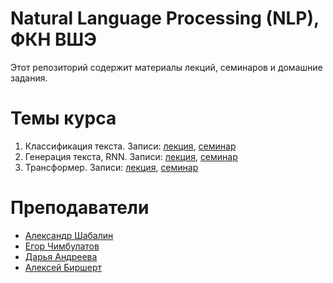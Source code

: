 # Natural Language Processing (NLP), ФКН ВШЭ

Этот репозиторий содержит материалы лекций, семинаров и домашние задания.

# Темы курса

1. Классификация текста. Записи: [лекция](https://disk.yandex.ru/i/f4iwpQSXOGNXlA), [семинар](https://disk.yandex.ru/i/JRcJ3bIcsoJPYQ)
2. Генерация текста, RNN. Записи: [лекция](https://disk.yandex.ru/i/9q02Vbzy4GKw3w), [семинар](https://disk.yandex.ru/i/Gf2KyS3odxx_FQ)
3. Трансформер. Записи: [лекция](https://disk.yandex.ru/i/jNpFYKPMxFfjrg), [семинар](https://disk.yandex.ru/i/6DtHWdcH4KrvLQ)

# Преподаватели

* [Александр Шабалин](https://t.me/amshabalin)
* [Егор Чимбулатов](https://t.me/m0rjique)
* [Дарья Андреева](https://t.me/Xufana)
* [Алексей Биршерт](https://t.me/Birshert)
